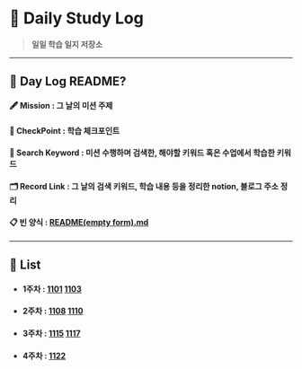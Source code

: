 # 📰 __Daily Study Log__
> __일일 학습 일지 저장소__
---
## 🤔 __Day Log README?__
#### 🖋 __Mission__ : 그 날의 미션 주제
#### 📌 __CheckPoint__ : 학습 체크포인트
#### 🔖 __Search Keyword__ : 미션 수행하며 검색한, 해야할 키워드 혹은 수업에서 학습한 키워드
#### 🗂 __Record Link__ : 그 날의 검색 키워드, 학습 내용 등을 정리한 notion, 블로그 주소 정리
#### 📋 빈 양식 : [README(empty form).md](README(empty%20form).md)
---
## 📝 List
- #### 1주차 : [1101](log_1101/README.md) [1103](log_1103/README.md)
- #### 2주차 : [1108](log_1108/README.md) [1110](log_1110/README.md)
- #### 3주차 : [1115](log_1115/README.md) [1117](log_1117/README.md)
- #### 4주차 : [1122](log_1122/README.md) 
